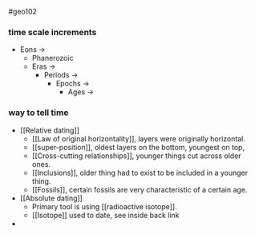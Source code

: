 #geo102
### time scale increments
 - Eons $\rightarrow$
	 - Phanerozoic
	 - Eras $\rightarrow$
		 - Periods $\rightarrow$
			 - Epochs $\rightarrow$
				 - Ages $\rightarrow$ 

### way to tell time
- [[Relative dating]]
	- [[Law of original horizontality]], layers were originally horizontal.
	- [[super-position]], oldest layers on the bottom, youngest on top,
	- [[Cross-cutting relationships]], younger things cut across older ones.
	- [[Inclusions]], older thing had to exist to be included in a younger thing.
	- [[Fossils]], certain fossils are very characteristic of a certain age.
- [[Absolute dating]]
	- Primary tool is using [[radioactive isotope]].
	- [[Isotope]] used to date, see inside back link
- 
